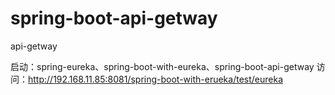 # spring-boot-api-getway
api-getway


启动：spring-eureka、spring-boot-with-eureka、spring-boot-api-getway
访问：http://192.168.11.85:8081/spring-boot-with-erueka/test/eureka


